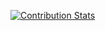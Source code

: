[![Contribution Stats](https://github-contribution-stats.vercel.app/api/?username=cryptic-dev)](https://github.com/cryptic-dev/github-contribution-stats/)

<!--
**cryptic-dev/cryptic-dev** is a ✨ _special_ ✨ repository because its `README.md` (this file) appears on your GitHub profile.


